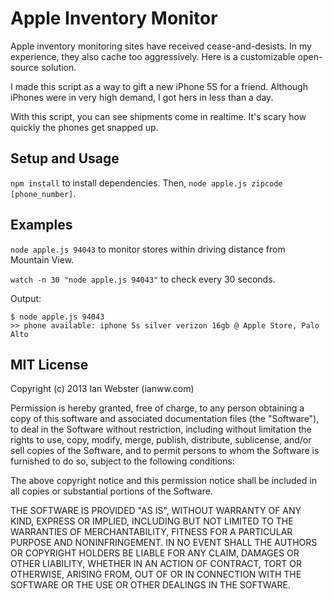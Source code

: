 Apple Inventory Monitor
=============

Apple inventory monitoring sites have received cease-and-desists.  In my experience, they also cache too aggressively.  Here is a customizable open-source solution.

I made this script as a way to gift a new iPhone 5S for a friend.  Although iPhones were in very high demand, I got hers in less than a day.

With this script, you can see shipments come in realtime.  It's scary how quickly the phones get snapped up.

## Setup and Usage

`npm install` to install dependencies.  Then, `node apple.js zipcode [phone_number]`.

## Examples

`node apple.js 94043` to monitor stores within driving distance from Mountain View.

`watch -n 30 "node apple.js 94043"` to check every 30 seconds.

Output:

    $ node apple.js 94043
    >> phone available: iphone 5s silver verizon 16gb @ Apple Store, Palo Alto

## MIT License

Copyright (c) 2013 Ian Webster (ianww.com)

Permission is hereby granted, free of charge, to any person obtaining a copy
of this software and associated documentation files (the "Software"), to deal
in the Software without restriction, including without limitation the rights
to use, copy, modify, merge, publish, distribute, sublicense, and/or sell
copies of the Software, and to permit persons to whom the Software is
furnished to do so, subject to the following conditions:

The above copyright notice and this permission notice shall be included in
all copies or substantial portions of the Software.

THE SOFTWARE IS PROVIDED "AS IS", WITHOUT WARRANTY OF ANY KIND, EXPRESS OR
IMPLIED, INCLUDING BUT NOT LIMITED TO THE WARRANTIES OF MERCHANTABILITY,
FITNESS FOR A PARTICULAR PURPOSE AND NONINFRINGEMENT. IN NO EVENT SHALL THE
AUTHORS OR COPYRIGHT HOLDERS BE LIABLE FOR ANY CLAIM, DAMAGES OR OTHER
LIABILITY, WHETHER IN AN ACTION OF CONTRACT, TORT OR OTHERWISE, ARISING FROM,
OUT OF OR IN CONNECTION WITH THE SOFTWARE OR THE USE OR OTHER DEALINGS IN
THE SOFTWARE.
